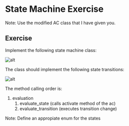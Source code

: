 # State Machine Exercise

Note: Use the modified AC class that I have given you.

## Exercise

Implement the following state machine class:

![alt](./../../media/uml2.png)

The class should implement the following state transitions:

![alt](./../../media/state_machine.png)

The method calling order is:

1. evaluation
   1. evaluate_state (calls activate method of the ac)
   2. evaluate_transition (executes transition change)

Note: Define an appropiate enum for the states
